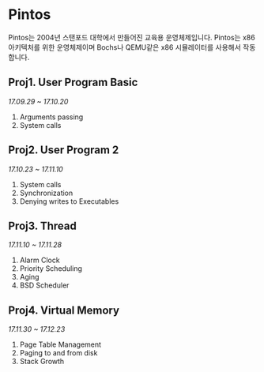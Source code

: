 Pintos
===============
Pintos는 2004년 스탠포드 대학에서 만들어진 교육용 운영체제입니다.
Pintos는 x86 아키텍처를 위한 운영체제이며 Bochs나 QEMU같은 x86 시뮬레이터를 사용해서 작동합니다.

## Proj1. User Program Basic
*17.09.29 ~ 17.10.20*
1. Arguments passing
2. System calls

## Proj2. User Program 2
*17.10.23 ~ 17.11.10*
1. System calls
2. Synchronization
3. Denying writes to Executables

## Proj3. Thread
*17.11.10 ~ 17.11.28*
1. Alarm Clock
2. Priority Scheduling
3. Aging
4. BSD Scheduler

## Proj4. Virtual Memory
*17.11.30 ~ 17.12.23*
1. Page Table Management
2. Paging to and from disk
3. Stack Growth